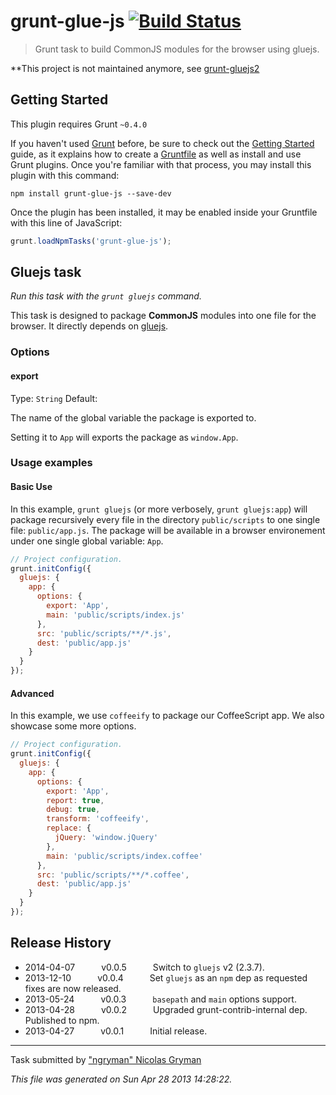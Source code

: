 # grunt-glue-js [![Build Status](https://travis-ci.org/ngryman/grunt-glue-js.png?branch=master)](https://travis-ci.org/ngryman/grunt-glue-js)

> Grunt task to build CommonJS modules for the browser using gluejs.


**This project is not maintained anymore, see [grunt-gluejs2](https://github.com/devatwork/grunt-gluejs2)



## Getting Started
This plugin requires Grunt `~0.4.0`

If you haven't used [Grunt](http://gruntjs.com/) before, be sure to check out the [Getting Started](http://gruntjs.com/getting-started) guide, as it explains how to create a [Gruntfile](http://gruntjs.com/sample-gruntfile) as well as install and use Grunt plugins. Once you're familiar with that process, you may install this plugin with this command:

```shell
npm install grunt-glue-js --save-dev
```

Once the plugin has been installed, it may be enabled inside your Gruntfile with this line of JavaScript:

```js
grunt.loadNpmTasks('grunt-glue-js');
```




## Gluejs task
_Run this task with the `grunt gluejs` command._

This task is designed to package __CommonJS__ modules into one file for the browser.
It directly depends on [gluejs].

[gluejs]: http://mixu.net/gluejs/
### Options

#### export
Type: `String`
Default: 

The name of the global variable the package is exported to.

Setting it to `App` will exports the package as `window.App`.
### Usage examples

#### Basic Use
In this example, `grunt gluejs` (or more verbosely, `grunt gluejs:app`) will package recursively every file in the directory `public/scripts` to one single file: `public/app.js`. The package will be available in a browser environement under one single global variable: `App`.

```javascript
// Project configuration.
grunt.initConfig({
  gluejs: {
    app: {
      options: {
        export: 'App',
        main: 'public/scripts/index.js'
      },
      src: 'public/scripts/**/*.js',
      dest: 'public/app.js'
    }
  }
});
```

#### Advanced
In this example, we use `coffeeify` to package our CoffeeScript app. We also showcase some more options.

```javascript
// Project configuration.
grunt.initConfig({
  gluejs: {
    app: {
      options: {
        export: 'App',
        report: true,
        debug: true,
        transform: 'coffeeify',
        replace: {
          jQuery: 'window.jQuery'
        },
        main: 'public/scripts/index.coffee'
      },
      src: 'public/scripts/**/*.coffee',
      dest: 'public/app.js'
    }
  }
});
```

## Release History

 * 2014-04-07   v0.0.5   Switch to `gluejs` v2 (2.3.7).
 * 2013-12-10   v0.0.4   Set `gluejs` as an `npm` dep as requested fixes are now released.
 * 2013-05-24   v0.0.3   `basepath` and `main` options support.
 * 2013-04-28   v0.0.2   Upgraded grunt-contrib-internal dep. Published to npm.
 * 2013-04-27   v0.0.1   Initial release.

---

Task submitted by ["ngryman" Nicolas Gryman](http://ngryman.sh)

*This file was generated on Sun Apr 28 2013 14:28:22.*
